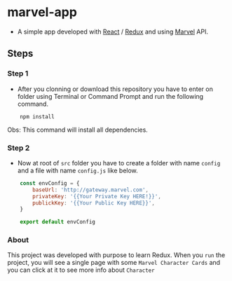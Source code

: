 # marvel-app


- A simple app developed with [React](https://pt-br.reactjs.org/) / [Redux](https://redux.js.org/) and using [Marvel](https://developer.marvel.com/) API.

## Steps


### Step 1
- After you clonning or download this repository you have to enter on folder using Terminal or Command Prompt 
and run the following command.

```
    npm install
```

Obs: This command will install all dependencies.


### Step 2
- Now at root of `src` folder you have to create a folder with name `config` and a file with name `config.js` like below.

```javascript
    const envConfig = {
        baseUrl: 'http://gateway.marvel.com',
        privateKey: '{{Your Private Key HERE!}}',
        publickKey: '{{Your Public Key HERE}}',
    }

    export default envConfig
```

### About

This project was developed with purpose to learn Redux.
When you `run` the project, you will see a single page with some `Marvel Character Cards` and you can click at it to see more info about `Character`